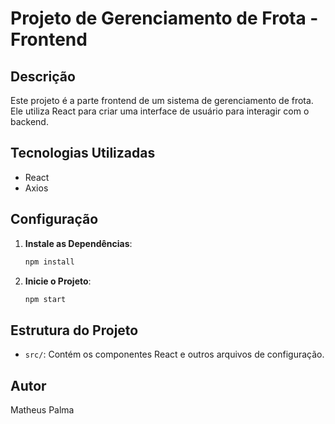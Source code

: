 
# Projeto de Gerenciamento de Frota - Frontend

## Descrição

Este projeto é a parte frontend de um sistema de gerenciamento de frota. Ele utiliza React para criar uma interface de usuário para interagir com o backend.

## Tecnologias Utilizadas

- React
- Axios

## Configuração

1. **Instale as Dependências**:
    ```sh
    npm install
    ```

2. **Inicie o Projeto**:
    ```sh
    npm start
    ```

## Estrutura do Projeto

- `src/`: Contém os componentes React e outros arquivos de configuração.

## Autor

Matheus Palma
